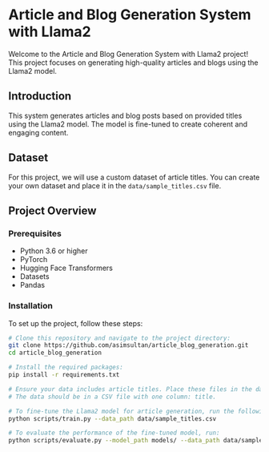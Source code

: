 
# Article and Blog Generation System with Llama2

Welcome to the Article and Blog Generation System with Llama2 project! This project focuses on generating high-quality articles and blogs using the Llama2 model.

## Introduction

This system generates articles and blog posts based on provided titles using the Llama2 model. The model is fine-tuned to create coherent and engaging content.

## Dataset

For this project, we will use a custom dataset of article titles. You can create your own dataset and place it in the `data/sample_titles.csv` file.

## Project Overview

### Prerequisites

- Python 3.6 or higher
- PyTorch
- Hugging Face Transformers
- Datasets
- Pandas

### Installation

To set up the project, follow these steps:

```bash
# Clone this repository and navigate to the project directory:
git clone https://github.com/asimsultan/article_blog_generation.git
cd article_blog_generation

# Install the required packages:
pip install -r requirements.txt

# Ensure your data includes article titles. Place these files in the data/ directory.
# The data should be in a CSV file with one column: title.

# To fine-tune the Llama2 model for article generation, run the following command:
python scripts/train.py --data_path data/sample_titles.csv

# To evaluate the performance of the fine-tuned model, run:
python scripts/evaluate.py --model_path models/ --data_path data/sample_titles.csv
